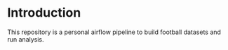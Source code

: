 # Introduction

This repository is a personal airflow pipeline to build football datasets and run analysis.